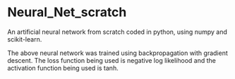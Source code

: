 # Neural_Net_scratch
An artificial neural network from scratch coded in python, using numpy and scikit-learn.

The above neural network was trained using backpropagation with gradient descent. The loss function being used is negative log likelihood and the activation function being used is tanh.
